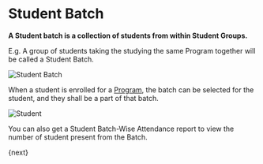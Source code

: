 <!-- add-breadcrumbs -->
# Student Batch

**A Student batch is a collection of students from within Student Groups.**

E.g. A group of students taking the studying the same Program together will be called a Student Batch.

![Student Batch](/docs/assets/img/education/education-student-workflow.png)

When a student is enrolled for a [Program](/docs/user/manual/en/education/program), the batch can be selected for the student, and they shall be a part of that batch.

<img class="screenshot" alt="Student" src="{{docs_base_url}}/assets/img/education/student/student-batch.gif">

You can also get a Student Batch-Wise Attendance report to view the number of student present from the Batch.

{next}

